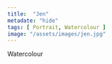 ```yaml
---
title:  "Jen"
metadate: "hide"
tags: [ Portrait, Watercolour ]
image: "/assets/images/jen.jpg"
---
```


Watercolour
